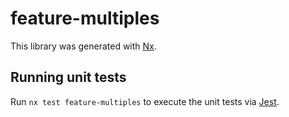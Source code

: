 # feature-multiples

This library was generated with [Nx](https://nx.dev).

## Running unit tests

Run `nx test feature-multiples` to execute the unit tests via [Jest](https://jestjs.io).
